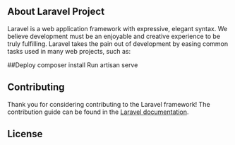 

## About Laravel Project

Laravel is a web application framework with expressive, elegant syntax. We believe development must be an enjoyable and creative experience to be truly fulfilling. Laravel takes the pain out of development by easing common tasks used in many web projects, such as:

##Deploy
composer install
Run artisan serve

## Contributing

Thank you for considering contributing to the Laravel framework! The contribution guide can be found in the [Laravel documentation](https://laravel.com/docs/contributions).


## License

